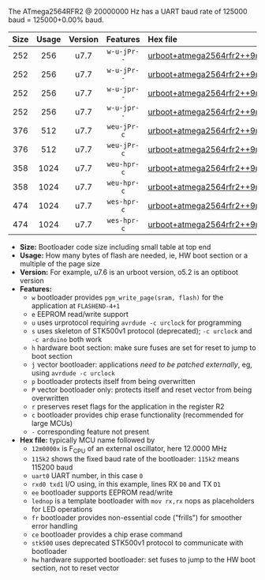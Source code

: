 The ATmega2564RFR2 @ 20000000 Hz has a UART baud rate of 125000 baud = 125000+0.00% baud.

|Size|Usage|Version|Features|Hex file|
|:-:|:-:|:-:|:-:|:--|
|252|256|u7.7|`w-u-jPr--`|[urboot+atmega2564rfr2++9m2160x+++57k6_uart0_rxe0_txe1_lednop.hex](https://raw.githubusercontent.com/stefanrueger/urboot.hex/main/mcus/atmega2564rfr2/external_oscillator/fcpu++9m2160_Hz/br+++57k6_bps/urboot+atmega2564rfr2++9m2160x+++57k6_uart0_rxe0_txe1_lednop.hex)|
|252|256|u7.7|`w-u-jPr--`|[urboot+atmega2564rfr2++9m2160x+++57k6_uart1_rxd2_txd3_lednop.hex](https://raw.githubusercontent.com/stefanrueger/urboot.hex/main/mcus/atmega2564rfr2/external_oscillator/fcpu++9m2160_Hz/br+++57k6_bps/urboot+atmega2564rfr2++9m2160x+++57k6_uart1_rxd2_txd3_lednop.hex)|
|252|256|u7.7|`w-u-jpr--`|[urboot+atmega2564rfr2++9m2160x+++57k6_uart0_rxe0_txe1_lednop_fr.hex](https://raw.githubusercontent.com/stefanrueger/urboot.hex/main/mcus/atmega2564rfr2/external_oscillator/fcpu++9m2160_Hz/br+++57k6_bps/urboot+atmega2564rfr2++9m2160x+++57k6_uart0_rxe0_txe1_lednop_fr.hex)|
|252|256|u7.7|`w-u-jpr--`|[urboot+atmega2564rfr2++9m2160x+++57k6_uart1_rxd2_txd3_lednop_fr.hex](https://raw.githubusercontent.com/stefanrueger/urboot.hex/main/mcus/atmega2564rfr2/external_oscillator/fcpu++9m2160_Hz/br+++57k6_bps/urboot+atmega2564rfr2++9m2160x+++57k6_uart1_rxd2_txd3_lednop_fr.hex)|
|376|512|u7.7|`weu-jPr-c`|[urboot+atmega2564rfr2++9m2160x+++57k6_uart0_rxe0_txe1_ee_lednop_fr_ce.hex](https://raw.githubusercontent.com/stefanrueger/urboot.hex/main/mcus/atmega2564rfr2/external_oscillator/fcpu++9m2160_Hz/br+++57k6_bps/urboot+atmega2564rfr2++9m2160x+++57k6_uart0_rxe0_txe1_ee_lednop_fr_ce.hex)|
|376|512|u7.7|`weu-jPr-c`|[urboot+atmega2564rfr2++9m2160x+++57k6_uart1_rxd2_txd3_ee_lednop_fr_ce.hex](https://raw.githubusercontent.com/stefanrueger/urboot.hex/main/mcus/atmega2564rfr2/external_oscillator/fcpu++9m2160_Hz/br+++57k6_bps/urboot+atmega2564rfr2++9m2160x+++57k6_uart1_rxd2_txd3_ee_lednop_fr_ce.hex)|
|358|1024|u7.7|`weu-hpr-c`|[urboot+atmega2564rfr2++9m2160x+++57k6_uart0_rxe0_txe1_ee_lednop_fr_ce_hw.hex](https://raw.githubusercontent.com/stefanrueger/urboot.hex/main/mcus/atmega2564rfr2/external_oscillator/fcpu++9m2160_Hz/br+++57k6_bps/urboot+atmega2564rfr2++9m2160x+++57k6_uart0_rxe0_txe1_ee_lednop_fr_ce_hw.hex)|
|358|1024|u7.7|`weu-hpr-c`|[urboot+atmega2564rfr2++9m2160x+++57k6_uart1_rxd2_txd3_ee_lednop_fr_ce_hw.hex](https://raw.githubusercontent.com/stefanrueger/urboot.hex/main/mcus/atmega2564rfr2/external_oscillator/fcpu++9m2160_Hz/br+++57k6_bps/urboot+atmega2564rfr2++9m2160x+++57k6_uart1_rxd2_txd3_ee_lednop_fr_ce_hw.hex)|
|474|1024|u7.7|`wes-hpr-c`|[urboot+atmega2564rfr2++9m2160x+++57k6_uart0_rxe0_txe1_ee_lednop_fr_ce_stk500_hw.hex](https://raw.githubusercontent.com/stefanrueger/urboot.hex/main/mcus/atmega2564rfr2/external_oscillator/fcpu++9m2160_Hz/br+++57k6_bps/urboot+atmega2564rfr2++9m2160x+++57k6_uart0_rxe0_txe1_ee_lednop_fr_ce_stk500_hw.hex)|
|474|1024|u7.7|`wes-hpr-c`|[urboot+atmega2564rfr2++9m2160x+++57k6_uart1_rxd2_txd3_ee_lednop_fr_ce_stk500_hw.hex](https://raw.githubusercontent.com/stefanrueger/urboot.hex/main/mcus/atmega2564rfr2/external_oscillator/fcpu++9m2160_Hz/br+++57k6_bps/urboot+atmega2564rfr2++9m2160x+++57k6_uart1_rxd2_txd3_ee_lednop_fr_ce_stk500_hw.hex)|

- **Size:** Bootloader code size including small table at top end
- **Usage:** How many bytes of flash are needed, ie, HW boot section or a multiple of the page size
- **Version:** For example, u7.6 is an urboot version, o5.2 is an optiboot version
- **Features:**
  + `w` bootloader provides `pgm_write_page(sram, flash)` for the application at `FLASHEND-4+1`
  + `e` EEPROM read/write support
  + `u` uses urprotocol requiring `avrdude -c urclock` for programming
  + `s` uses skeleton of STK500v1 protocol (deprecated); `-c urclock` and `-c arduino` both work
  + `h` hardware boot section: make sure fuses are set for reset to jump to boot section
  + `j` vector bootloader: applications *need to be patched externally*, eg, using `avrdude -c urclock`
  + `p` bootloader protects itself from being overwritten
  + `P` vector bootloader only: protects itself and reset vector from being overwritten
  + `r` preserves reset flags for the application in the register R2
  + `c` bootloader provides chip erase functionality (recommended for large MCUs)
  + `-` corresponding feature not present
- **Hex file:** typically MCU name followed by
  + `12m0000x` is F<sub>CPU</sub> of an external oscillator, here 12.0000 MHz
  + `115k2` shows the fixed baud rate of the bootloader: `115k2` means 115200 baud
  + `uart0` UART number, in this case `0`
  + `rxd0 txd1` I/O using, in this example, lines RX `D0` and TX `D1`
  + `ee` bootloader supports EEPROM read/write
  + `lednop` is a template bootloader with `mov rx,rx` nops as placeholders for LED operations
  + `fr` bootloader provides non-essential code ("frills") for smoother error handling
  + `ce` bootloader provides a chip erase command
  + `stk500` uses deprecated STK500v1 protocol to communicate with bootloader
  + `hw` hardware supported bootloader: set fuses to jump to the HW boot section, not to reset vector
